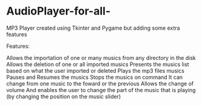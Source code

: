 # AudioPlayer-for-all-
MP3 Player created using Tkinter and Pygame but adding some extra features

Features:

Allows the importation of one or many musics from any directory in the disk
Allows the deletion of one or all imported musics
Presents the musics list based on what the user imported or deleted
Plays the mp3 files musics
Pauses and Resumes the musics
Stops the musics on command
It can change from one music to the foward or the previous
Allows the change of volume
And enables the user to change the part of the music that is playing (by changing the position on the music slider)
